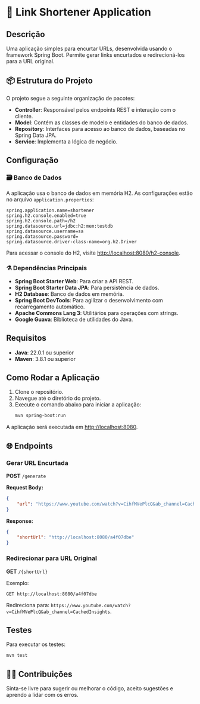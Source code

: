 # 🚀 Link Shortener Application

## Descrição
Uma aplicação simples para encurtar URLs, desenvolvida usando o framework Spring Boot.
Permite gerar links encurtados e redirecioná-los para a URL original.

## 📦️ Estrutura do Projeto
O projeto segue a seguinte organização de pacotes:
- **Controller**: Responsável pelos endpoints REST e interação com o cliente.
- **Model**: Contém as classes de modelo e entidades do banco de dados.
- **Repository**: Interfaces para acesso ao banco de dados, baseadas no Spring Data JPA.
- **Service**: Implementa a lógica de negócio.

## Configuração

### 🗃️ Banco de Dados
A aplicação usa o banco de dados em memória H2. As configurações estão no arquivo `application.properties`:

```properties
spring.application.name=shortener
spring.h2.console.enabled=true
spring.h2.console.path=/h2
spring.datasource.url=jdbc:h2:mem:testdb
spring.datasource.username=sa
spring.datasource.password=
spring.datasource.driver-class-name=org.h2.Driver
```

Para acessar o console do H2, visite [http://localhost:8080/h2-console](http://localhost:8080/h2-console).

### ⚗️ Dependências Principais
- **Spring Boot Starter Web**: Para criar a API REST.
- **Spring Boot Starter Data JPA**: Para persistência de dados.
- **H2 Database**: Banco de dados em memória.
- **Spring Boot DevTools**: Para agilizar o desenvolvimento com recarregamento automático.
- **Apache Commons Lang 3**: Utilitários para operações com strings.
- **Google Guava**: Biblioteca de utilidades do Java.

## Requisitos
- **Java**: 22.0.1 ou superior
- **Maven**: 3.8.1 ou superior

## Como Rodar a Aplicação
1. Clone o repositório.
2. Navegue até o diretório do projeto.
3. Execute o comando abaixo para iniciar a aplicação:
   ```bash
   mvn spring-boot:run
   ```

A aplicação será executada em [http://localhost:8080](http://localhost:8080).

## 🌐 Endpoints

### Gerar URL Encurtada
**POST** `/generate`

**Request Body:**
```json
{
    "url": "https://www.youtube.com/watch?v=CihfMVePlcQ&ab_channel=CachedInsights"
}
```

**Response:**
```json
{
    "shortUrl": "http://localhost:8080/a4f07dbe"
}
```

### Redirecionar para URL Original
**GET** `/{shortUrl}`

Exemplo:
```
GET http://localhost:8080/a4f07dbe
```
Redireciona para: `https://www.youtube.com/watch?v=CihfMVePlcQ&ab_channel=CachedInsights`.

## Testes
Para executar os testes:
```bash
mvn test
```

## 🧑‍💻 Contribuições
Sinta-se livre para sugerir ou melhorar o código, aceito sugestões e aprendo a lidar com os erros. 

